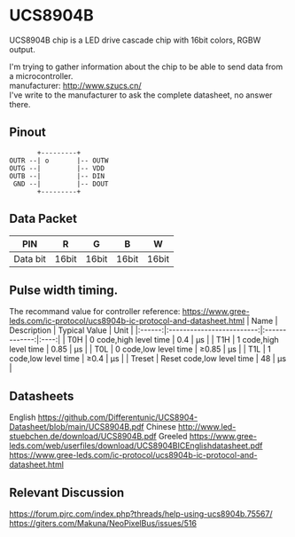 # UCS8904B

UCS8904B chip is a LED drive cascade chip with 16bit colors, RGBW output.

I'm trying to gather information about the chip to be able to send data from a microcontroller.  
manufacturer: http://www.szucs.cn/  
I've write to the manufacturer to ask the complete datasheet, no answer there.

## Pinout
```
       +---------+
OUTR --| o       |-- OUTW
OUTG --|         |-- VDD
OUTB --|         |-- DIN
 GND --|         |-- DOUT
       +---------+
```

## Data Packet  
|    PIN   |   R   |   G   |   B   |   W   |
|:--------:|:-----:|:-----:|:-----:|:-----:|
| Data bit | 16bit | 16bit | 16bit | 16bit |

## Pulse width timing. 
The recommand value for controller
reference: https://www.gree-leds.com/ic-protocol/ucs8904b-ic-protocol-and-datasheet.html
|  Name  |        Description        | Typical Value | Unit |
|:------:|:-------------------------:|:-------------:|:----:|
|   T0H  |   0 code,high level time  |      0.4      |  μs  |
|   T1H  |   1 code,high level time  |      0.85     |  μs  |
|   T0L  |   0 code,low level time   |     ≥0.85     |  μs  |
|   T1L  |   1 code,low level time   |      ≥0.4     |  μs  |
| Treset | Reset code,low level time |       48      |  μs  |


## Datasheets

English
https://github.com/Differentunic/UCS8904-Datasheet/blob/main/UCS8904B.pdf
Chinese
http://www.led-stuebchen.de/download/UCS8904B.pdf
Greeled
https://www.gree-leds.com/web/userfiles/download/UCS8904BICEnglishdatasheet.pdf
https://www.gree-leds.com/ic-protocol/ucs8904b-ic-protocol-and-datasheet.html


## Relevant Discussion

https://forum.pjrc.com/index.php?threads/help-using-ucs8904b.75567/
https://giters.com/Makuna/NeoPixelBus/issues/516


